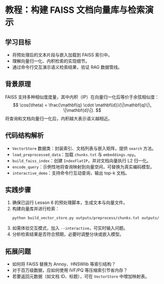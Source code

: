 # 教程：构建 FAISS 文档向量库与检索演示

## 学习目标
- 将预处理后的文本片段与嵌入加载到 FAISS 索引中。
- 理解向量归一化、内积检索的实现细节。
- 通过命令行交互演示语义检索结果，验证 RAG 数据管线。

## 背景原理
FAISS 支持多种相似度度量，其中内积（IP）在向量归一化后等价于余弦相似度：
$$
\cos(\theta) = \frac{\mathbf{q} \cdot \mathbf{d}}{\|\mathbf{q}\|\, \|\mathbf{d}\|}.
$$
将查询和文档向量归一化后，内积越大表示语义越相近。

## 代码结构解析
- `VectorStore` 数据类：封装索引、文档列表与嵌入矩阵，提供 `search` 方法。
- `load_preprocessed_data`：加载 `chunks.txt` 与 `embeddings.npy`。
- `build_faiss_index`：创建 `IndexFlatIP`，并对文档向量执行 L2 归一化。
- `encode_query`：示例性地将查询映射到向量空间，可替换为真实编码模型。
- `interactive_demo`：支持命令行互动查询，输出 top-k 文档。

## 实践步骤
1. 确保已运行 Lesson 6 的预处理脚本，生成文本与向量文件。
2. 构建向量库并进行检索：
   ```bash
   python build_vector_store.py outputs/preprocess/chunks.txt outputs/preprocess/embeddings.npy --top_k 3
   ```
3. 如需体验交互模式，加入 `--interactive`，可实时输入问题。
4. 分析检索结果是否符合预期，必要时调整分块或嵌入模型。

## 拓展问题
- 如何将 FAISS 替换为 Annoy、HNSWlib 等索引结构？
- 对于百万级数据，应如何使用 IVF/PQ 等压缩索引节省内存？
- 若要返回元数据（如文档 ID、标题），可在 `VectorStore` 中增加映射表。
